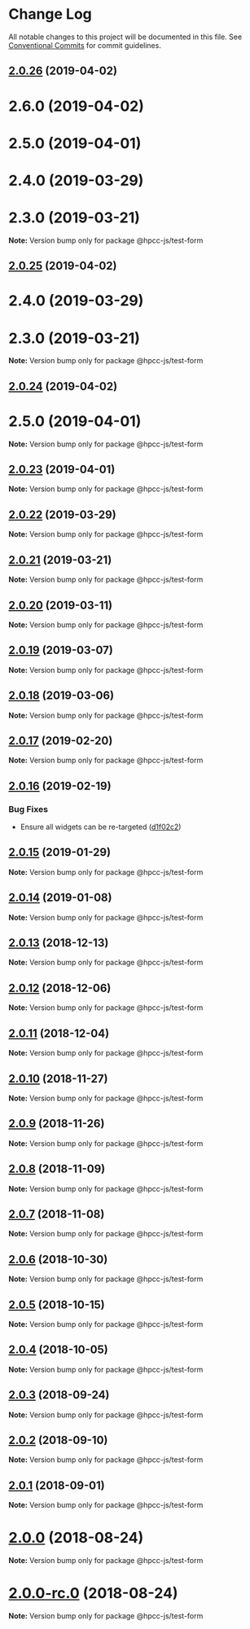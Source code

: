 # Change Log

All notable changes to this project will be documented in this file.
See [Conventional Commits](https://conventionalcommits.org) for commit guidelines.

## [2.0.26](https://github.com/GordonSmith/Visualization/compare/@hpcc-js/test-form@2.0.20...@hpcc-js/test-form@2.0.26) (2019-04-02)



# 2.6.0 (2019-04-02)



# 2.5.0 (2019-04-01)



# 2.4.0 (2019-03-29)



# 2.3.0 (2019-03-21)

**Note:** Version bump only for package @hpcc-js/test-form






## [2.0.25](https://github.com/GordonSmith/Visualization/compare/@hpcc-js/test-form@2.0.20...@hpcc-js/test-form@2.0.25) (2019-04-02)



# 2.4.0 (2019-03-29)



# 2.3.0 (2019-03-21)

**Note:** Version bump only for package @hpcc-js/test-form






## [2.0.24](https://github.com/GordonSmith/Visualization/compare/@hpcc-js/test-form@2.0.20...@hpcc-js/test-form@2.0.24) (2019-04-02)



# 2.5.0 (2019-04-01)

**Note:** Version bump only for package @hpcc-js/test-form






## [2.0.23](https://github.com/GordonSmith/Visualization/compare/@hpcc-js/test-form@2.0.20...@hpcc-js/test-form@2.0.23) (2019-04-01)

**Note:** Version bump only for package @hpcc-js/test-form






## [2.0.22](https://github.com/GordonSmith/Visualization/compare/@hpcc-js/test-form@2.0.20...@hpcc-js/test-form@2.0.22) (2019-03-29)

**Note:** Version bump only for package @hpcc-js/test-form






## [2.0.21](https://github.com/GordonSmith/Visualization/compare/@hpcc-js/test-form@2.0.20...@hpcc-js/test-form@2.0.21) (2019-03-21)

**Note:** Version bump only for package @hpcc-js/test-form






## [2.0.20](https://github.com/GordonSmith/Visualization/compare/@hpcc-js/test-form@2.0.19...@hpcc-js/test-form@2.0.20) (2019-03-11)

**Note:** Version bump only for package @hpcc-js/test-form





## [2.0.19](https://github.com/GordonSmith/Visualization/compare/@hpcc-js/test-form@2.0.18...@hpcc-js/test-form@2.0.19) (2019-03-07)

**Note:** Version bump only for package @hpcc-js/test-form






## [2.0.18](https://github.com/GordonSmith/Visualization/compare/@hpcc-js/test-form@2.0.17...@hpcc-js/test-form@2.0.18) (2019-03-06)

**Note:** Version bump only for package @hpcc-js/test-form






## [2.0.17](https://github.com/GordonSmith/Visualization/compare/@hpcc-js/test-form@2.0.16...@hpcc-js/test-form@2.0.17) (2019-02-20)

**Note:** Version bump only for package @hpcc-js/test-form






## [2.0.16](https://github.com/GordonSmith/Visualization/compare/@hpcc-js/test-form@2.0.15...@hpcc-js/test-form@2.0.16) (2019-02-19)


### Bug Fixes

* Ensure all widgets can be re-targeted ([d1f02c2](https://github.com/GordonSmith/Visualization/commit/d1f02c2))






## [2.0.15](https://github.com/GordonSmith/Visualization/compare/@hpcc-js/test-form@2.0.14...@hpcc-js/test-form@2.0.15) (2019-01-29)

**Note:** Version bump only for package @hpcc-js/test-form






## [2.0.14](https://github.com/GordonSmith/Visualization/compare/@hpcc-js/test-form@2.0.13...@hpcc-js/test-form@2.0.14) (2019-01-08)

**Note:** Version bump only for package @hpcc-js/test-form






## [2.0.13](https://github.com/GordonSmith/Visualization/compare/@hpcc-js/test-form@2.0.12...@hpcc-js/test-form@2.0.13) (2018-12-13)

**Note:** Version bump only for package @hpcc-js/test-form






## [2.0.12](https://github.com/GordonSmith/Visualization/compare/@hpcc-js/test-form@2.0.11...@hpcc-js/test-form@2.0.12) (2018-12-06)

**Note:** Version bump only for package @hpcc-js/test-form






## [2.0.11](https://github.com/GordonSmith/Visualization/compare/@hpcc-js/test-form@2.0.10...@hpcc-js/test-form@2.0.11) (2018-12-04)

**Note:** Version bump only for package @hpcc-js/test-form






## [2.0.10](https://github.com/GordonSmith/Visualization/compare/@hpcc-js/test-form@2.0.9...@hpcc-js/test-form@2.0.10) (2018-11-27)

**Note:** Version bump only for package @hpcc-js/test-form






<a name="2.0.9"></a>
## [2.0.9](https://github.com/GordonSmith/Visualization/compare/@hpcc-js/test-form@2.0.8...@hpcc-js/test-form@2.0.9) (2018-11-26)

**Note:** Version bump only for package @hpcc-js/test-form





<a name="2.0.8"></a>
## [2.0.8](https://github.com/GordonSmith/Visualization/compare/@hpcc-js/test-form@2.0.7...@hpcc-js/test-form@2.0.8) (2018-11-09)

**Note:** Version bump only for package @hpcc-js/test-form





<a name="2.0.7"></a>
## [2.0.7](https://github.com/GordonSmith/Visualization/compare/@hpcc-js/test-form@2.0.6...@hpcc-js/test-form@2.0.7) (2018-11-08)

**Note:** Version bump only for package @hpcc-js/test-form





<a name="2.0.6"></a>
## [2.0.6](https://github.com/GordonSmith/Visualization/compare/@hpcc-js/test-form@2.0.5...@hpcc-js/test-form@2.0.6) (2018-10-30)

**Note:** Version bump only for package @hpcc-js/test-form





<a name="2.0.5"></a>
## [2.0.5](https://github.com/GordonSmith/Visualization/compare/@hpcc-js/test-form@2.0.4...@hpcc-js/test-form@2.0.5) (2018-10-15)

**Note:** Version bump only for package @hpcc-js/test-form





<a name="2.0.4"></a>
## [2.0.4](https://github.com/GordonSmith/Visualization/compare/@hpcc-js/test-form@2.0.3...@hpcc-js/test-form@2.0.4) (2018-10-05)

**Note:** Version bump only for package @hpcc-js/test-form





<a name="2.0.3"></a>
## [2.0.3](https://github.com/GordonSmith/Visualization/compare/@hpcc-js/test-form@2.0.2...@hpcc-js/test-form@2.0.3) (2018-09-24)

**Note:** Version bump only for package @hpcc-js/test-form





<a name="2.0.2"></a>
## [2.0.2](https://github.com/GordonSmith/Visualization/compare/@hpcc-js/test-form@2.0.1...@hpcc-js/test-form@2.0.2) (2018-09-10)

**Note:** Version bump only for package @hpcc-js/test-form





<a name="2.0.1"></a>
## [2.0.1](https://github.com/GordonSmith/Visualization/compare/@hpcc-js/test-form@2.0.0...@hpcc-js/test-form@2.0.1) (2018-09-01)

**Note:** Version bump only for package @hpcc-js/test-form





<a name="2.0.0"></a>
# [2.0.0](https://github.com/GordonSmith/Visualization/compare/@hpcc-js/test-form@0.0.57...@hpcc-js/test-form@2.0.0) (2018-08-24)

**Note:** Version bump only for package @hpcc-js/test-form





<a name="2.0.0-rc.0"></a>
# [2.0.0-rc.0](https://github.com/GordonSmith/Visualization/compare/@hpcc-js/test-form@0.0.57...@hpcc-js/test-form@2.0.0-rc.0) (2018-08-24)

**Note:** Version bump only for package @hpcc-js/test-form
